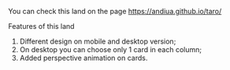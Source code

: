 You can check this land on the page
https://andiua.github.io/taro/

Features of this land
1. Different design on mobile and desktop version;
2. On desktop you can choose only 1 card in each column;
3. Added perspective animation on cards.